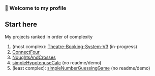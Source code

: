 ### 👋 Welcome to my profile 

## Start here
My projects ranked in order of complexity

1. (most complex): [Theatre-Booking-System-V3](https://github.com/J-Mint/Theatre-Booking-System-V3) (in-progress)
2. [ConnectFour](https://github.com/J-Mint/ConnectFour)
3. [NoughtsAndCrosses](https://github.com/J-Mint/NoughtsAndCrosses)
4. [simpleHypotenuseCalc](https://github.com/J-Mint/simpleHypotenuseCalc) (no readme/demo)
5. (least complex): [simpleNumberGuessingGame](https://github.com/J-Mint/simpleNumberGuessingGame) (no readme/demo)

<!--
**J-Mint/J-Mint** is a ✨ _special_ ✨ repository because its `README.md` (this file) appears on your GitHub profile.

Here are some ideas to get you started:

- 🔭 I’m currently working on ...
- 🌱 I’m currently learning ...
- 👯 I’m looking to collaborate on ...
- 🤔 I’m looking for help with ...
- 💬 Ask me about ...
- 📫 How to reach me: ...
- 😄 Pronouns: ...
- ⚡ Fun fact: ...
-->
